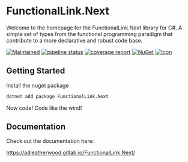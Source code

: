 # FunctionalLink.Next

Welcome to the homepage for the FunctionalLink.Next library for C#.  A simple set of types from the functional programming
paradigm that contribute to a more declarative and robust code base.

[![Maintained](https://img.shields.io/badge/maintained%3F-yes-green.svg)]()
[![pipeline status](https://gitlab.com/adleatherwood/FunctionalLink.Next/badges/master/pipeline.svg)](https://gitlab.com/adleatherwood/FunctionalLink.Next/-/commits/master)
[![coverage report](https://gitlab.com/adleatherwood/FunctionalLink.Next/badges/master/coverage.svg)](https://gitlab.com/adleatherwood/FunctionalLink.Next/-/commits/master)
[![NuGet](https://img.shields.io/nuget/v/FunctionalLink.Next.svg?style=flat)](https://www.nuget.org/packages/FunctionalLink.Next/)
[![Icon](https://badgen.net/badge/icon/froyoshark/yellow?icon=github)](https://iconarchive.com/show/enkel-icons-by-froyoshark/Telegram-icon.html)

## Getting Started

Install the nuget package
```sh
dotnet add package FunctionalLink.Next
```

Now code!  Code like the wind!

## Documentation

Check out the documentation here: 

https://adleatherwood.gitlab.io/FunctionalLink.Next/

